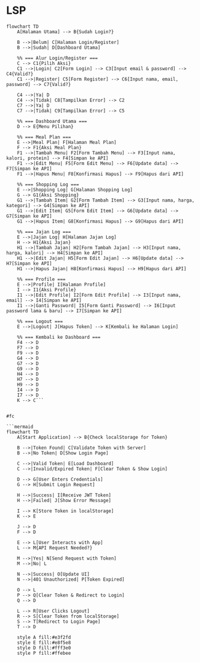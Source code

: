 # LSP
```mermaid
flowchart TD
    A[Halaman Utama] --> B{Sudah Login?}
    
    B -->|Belum| C[Halaman Login/Register]
    B -->|Sudah| D[Dashboard Utama]
    
    %% === Alur Login/Register ===
    C --> C1{Pilih Aksi}
    C1 -->|Login| C2[Form Login] --> C3[Input email & password] --> C4{Valid?}
    C1 -->|Register| C5[Form Register] --> C6[Input nama, email, password] --> C7{Valid?}
    
    C4 -->|Ya| D
    C4 -->|Tidak| C8[Tampilkan Error] --> C2
    C7 -->|Ya| D
    C7 -->|Tidak| C9[Tampilkan Error] --> C5
    
    %% === Dashboard Utama ===
    D --> E{Menu Pilihan}
    
    %% === Meal Plan ===
    E -->|Meal Plan| F[Halaman Meal Plan]
    F --> F1{Aksi Meal Plan}
    F1 -->|Tambah Menu| F2[Form Tambah Menu] --> F3[Input nama, kalori, protein] --> F4[Simpan ke API]
    F1 -->|Edit Menu| F5[Form Edit Menu] --> F6[Update data] --> F7[Simpan ke API]
    F1 -->|Hapus Menu| F8[Konfirmasi Hapus] --> F9[Hapus dari API]
    
    %% === Shopping Log ===
    E -->|Shopping Log| G[Halaman Shopping Log]
    G --> G1{Aksi Shopping}
    G1 -->|Tambah Item| G2[Form Tambah Item] --> G3[Input nama, harga, kategori] --> G4[Simpan ke API]
    G1 -->|Edit Item| G5[Form Edit Item] --> G6[Update data] --> G7[Simpan ke API]
    G1 -->|Hapus Item| G8[Konfirmasi Hapus] --> G9[Hapus dari API]
    
    %% === Jajan Log ===
    E -->|Jajan Log| H[Halaman Jajan Log]
    H --> H1{Aksi Jajan}
    H1 -->|Tambah Jajan| H2[Form Tambah Jajan] --> H3[Input nama, harga, kalori] --> H4[Simpan ke API]
    H1 -->|Edit Jajan| H5[Form Edit Jajan] --> H6[Update data] --> H7[Simpan ke API]
    H1 -->|Hapus Jajan| H8[Konfirmasi Hapus] --> H9[Hapus dari API]
    
    %% === Profile ===
    E -->|Profile| I[Halaman Profile]
    I --> I1{Aksi Profile}
    I1 -->|Edit Profile| I2[Form Edit Profile] --> I3[Input nama, email] --> I4[Simpan ke API]
    I1 -->|Ganti Password| I5[Form Ganti Password] --> I6[Input password lama & baru] --> I7[Simpan ke API]
    
    %% === Logout ===
    E -->|Logout| J[Hapus Token] --> K[Kembali ke Halaman Login]
    
    %% === Kembali ke Dashboard ===
    F4 --> D
    F7 --> D
    F9 --> D
    G4 --> D
    G7 --> D
    G9 --> D
    H4 --> D
    H7 --> D
    H9 --> D
    I4 --> D
    I7 --> D
    K --> C```


#fc

```mermaid
flowchart TD
    A[Start Application] --> B{Check localStorage for Token}
    
    B -->|Token Found| C[Validate Token with Server]
    B -->|No Token| D[Show Login Page]
    
    C -->|Valid Token| E[Load Dashboard]
    C -->|Invalid/Expired Token| F[Clear Token & Show Login]
    
    D --> G[User Enters Credentials]
    G --> H[Submit Login Request]
    
    H -->|Success| I[Receive JWT Token]
    H -->|Failed| J[Show Error Message]
    
    I --> K[Store Token in localStorage]
    K --> E
    
    J --> D
    F --> D
    
    E --> L[User Interacts with App]
    L --> M{API Request Needed?}
    
    M -->|Yes| N[Send Request with Token]
    M -->|No| L
    
    N -->|Success| O[Update UI]
    N -->|401 Unauthorized| P[Token Expired]
    
    O --> L
    P --> Q[Clear Token & Redirect to Login]
    Q --> D
    
    L --> R[User Clicks Logout]
    R --> S[Clear Token from localStorage]
    S --> T[Redirect to Login Page]
    T --> D
    
    style A fill:#e3f2fd
    style E fill:#e8f5e8
    style D fill:#fff3e0
    style P fill:#ffebee
```

